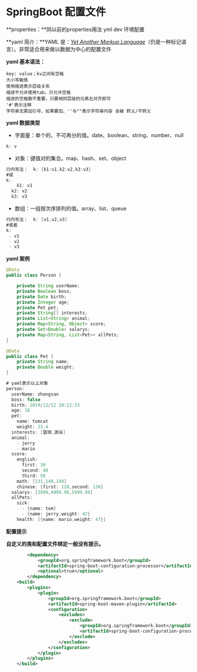 # SpringBoot 配置文件

**properties：**同以前的properties用法 yml dev 环境配置

**yaml 简介：**YAML 是：<u>*Yet Another Markup Language*</u>（仍是一种标记语言）。非常适合用来做以数据为中心的配置文件

**yaml 基本语法：**

```shell
key: value；kv之间有空格
大小写敏感
使用缩进表示层级关系
缩进不允许使用tab，只允许空格
缩进的空格数不重要，只要相同层级的元素左对齐即可
'#'表示注释
字符串无需加引号，如果要加，''与""表示字符串内容 会被 转义/不转义
```

**yaml 数据类型**

* 字面量：单个的、不可再分的值。date、boolean、string、number、null

```java
k: v
```

* 对象：键值对的集合。map、hash、set、object

```java
行内写法：  k: {k1:v1,k2:v2,k3:v3}
#或
k: 
	k1: v1
  k2: v2
  k3: v3
```

* 数组：一组按次序排列的值。array、list、queue

```java
行内写法：  k: [v1,v2,v3]
#或者
k:
 - v1
 - v2
 - v3
```

**yaml 案例**

```java
@Data
public class Person {

	private String userName;
	private Boolean boss;
	private Date birth;
	private Integer age;
	private Pet pet;
	private String[] interests;
	private List<String> animal;
	private Map<String, Object> score;
	private Set<Double> salarys;
	private Map<String, List<Pet>> allPets;
}

@Data
public class Pet {
	private String name;
	private Double weight;
}
```

```java
# yaml表示以上对象
person:
  userName: zhangsan
  boss: false
  birth: 2019/12/12 20:12:33
  age: 18
  pet: 
    name: tomcat
    weight: 23.4
  interests: [篮球,游泳]
  animal: 
    - jerry
    - mario
  score:
    english: 
      first: 30
      second: 40
      third: 50
    math: [131,140,148]
    chinese: {first: 128,second: 136}
  salarys: [3999,4999.98,5999.99]
  allPets:
    sick:
      - {name: tom}
      - {name: jerry,weight: 47}
    health: [{name: mario,weight: 47}]
```

**配置提示**

**自定义的类和配置文件绑定一般没有提示。**

```xml
        <dependency>
            <groupId>org.springframework.boot</groupId>
            <artifactId>spring-boot-configuration-processor</artifactId>
            <optional>true</optional>
        </dependency>
    <build>
        <plugins>
            <plugin>
                <groupId>org.springframework.boot</groupId>
                <artifactId>spring-boot-maven-plugin</artifactId>
                <configuration>
                    <excludes>
                        <exclude>
                            <groupId>org.springframework.boot</groupId>
                            <artifactId>spring-boot-configuration-processor</artifactId>
                        </exclude>
                    </excludes>
                </configuration>
            </plugin>
        </plugins>
    </build>
```
